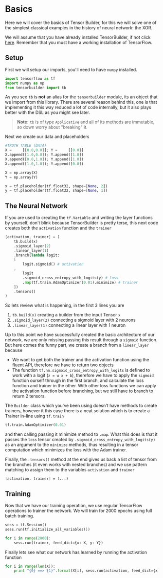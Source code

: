 # Basics
Here we will cover the basics of Tensor Builder, for this we will solve one of the simplest classical examples in the history of neural network: the XOR.

We will assume that you have already installed TensorBuilder, if not click [here](https://cgarciae.gitbooks.io/tensorbuilder/content/). Remember that you must have a working installation of TensorFlow.

## Setup
First we will setup our imports, you'll need to have `numpy` installed.

```python
import tensorflow as tf
import numpy as np
from tensorbuilder import tb
```

As you see `tb` is **not** an alias for the `tensorbuilder` module, its an object that we import from this library. There are several reason behind this, one is that implementing it this way reduced a lot of code internally, but it also plays better with the DSL as you might see later.

> **Note:** `tb` is of type `Applicative` and all of its methods are immutable, so down worry about "breaking" it.

Next we create our data and placeholders

```python
#TRUTH TABLE (DATA)
X =     [[0.0,0.0]]; Y =     [[0.0]]
X.append([1.0,0.0]); Y.append([1.0])
X.append([0.0,1.0]); Y.append([1.0])
X.append([1.0,1.0]); Y.append([0.0])

X = np.array(X)
Y = np.array(Y)

x = tf.placeholder(tf.float32, shape=[None, 2])
y = tf.placeholder(tf.float32, shape=[None, 1])
```

## The Neural Network
If you are used to creating the `tf.Variable` and writing the layer functions by yourself, don't blink because TensorBuilder is pretty terse, this next code creates both the `activation` function and the `trainer`

```python
[activation, trainer] = (
    tb.build(x)
    .sigmoid_layer(2)
    .linear_layer(1)
    .branch(lambda logit:
    [
        logit.sigmoid() # activation
    ,
        logit
        .sigmoid_cross_entropy_with_logits(y) # loss
        .map(tf.train.AdamOptimizer(0.01).minimize) # trainer
    ])
    .tensors()
)
```

So lets review what is happening, in the first 3 lines you are

1. `tb.build(x)` creating a builder from the input Tensor `x`
2. `.sigmoid_layer(2)` connecting a sigmoid layer with 2 neurons
3. `.linear_layer(1)` connecting a linear layer with 1 neuron

Up to this point we have successfully created the basic architecture of our network, we are only missing passing this result through a `sigmoid` function. But here comes the funny part, we create a branch from a `linear_layer` because

* We want to get both the trainer and the activation function using the fluent API, therefore we have to return two objects
* The function `tf.nn.sigmoid_cross_entropy_with_logits` is defined to work with a logit (`z = w x + b`), therefore we have to apply the `sigmoid` function ourself through in the first branch, and calculate the loss function and trainer in the other. With other loss functions we can apply the activation function before branching, but we still have to branch to return 2 tensors.

The `Builder` class which you've been using doesn't have methods to create trainers, however it this case there is a neat solution which is to create a Trainer in-line using `tf.train`

```python
tf.train.AdamOptimizer(0.01)
```

and then calling passing it minimize method to `.map`. What this does is that it passes the `loss` tensor created by `.sigmoid_cross_entropy_with_logits(y)` as an argument to the `minimize` methods, thus resulting in a tensor computation which minimizes the loss with the Adam trainer.

Finally, the `.tensors()` method at the end gives us back a list of tensor from the branches (it even works with nested branches) and we use pattern matching to assign them to the variables `activation` and `trainer`

 ```
 [activation, trainer] = (...)
 ```

## Training
Now that we have our training operation, we use regular TensorFlow operations to trainer the network. We will train for 2000 epochs using full batch training.

```python
sess = tf.Session()
sess.run(tf.initialize_all_variables())

for i in range(2000):
    sess.run(trainer, feed_dict={x: X, y: Y})
```

Finally lets see what our network has learned by running the activation function

```python
for i in range(len(X)):
    print "{0} ==> {1}".format(X[i], sess.run(activation, feed_dict={x: X[i:i+1,:]}))
```




